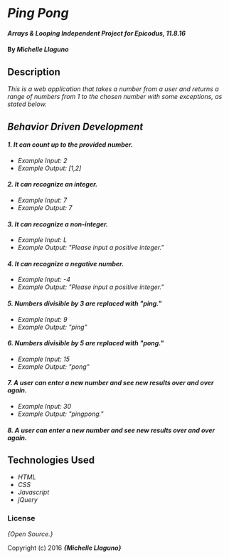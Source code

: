 # _Ping Pong_

#### _Arrays & Looping Independent Project for Epicodus, 11.8.16_

#### By _**Michelle Llaguno**_

## Description

_This is a web application that takes a number from a user and returns a range of numbers from 1 to the chosen number with some exceptions, as stated below._

## _Behavior Driven Development_

#### _1. It can count up to the provided number._
* _Example Input: 2_
* _Example Output: [1,2]_
#### _2. It can recognize an integer._
* _Example Input: 7_
* _Example Output: 7_
#### _3. It can recognize a non-integer._
* _Example Input: L_
* _Example Output: "Please input a positive integer."_
#### _4. It can recognize a negative number._
* _Example Input: -4_
* _Example Output: "Please input a positive integer."_
#### _5. Numbers divisible by 3 are replaced with "ping."_
* _Example Input: 9_
* _Example Output: "ping"_
#### _6. Numbers divisible by 5 are replaced with "pong."_
* _Example Input: 15_
* _Example Output: "pong"_
#### _7. A user can enter a new number and see new results over and over again._
* _Example Input: 30_
* _Example Output: "pingpong."_
#### _8. A user can enter a new number and see new results over and over again._


## Technologies Used

* _HTML_
* _CSS_
* _Javascript_
* _jQuery_

### License

*{Open Source.}*

Copyright (c) 2016 **_{Michelle Llaguno}_**
